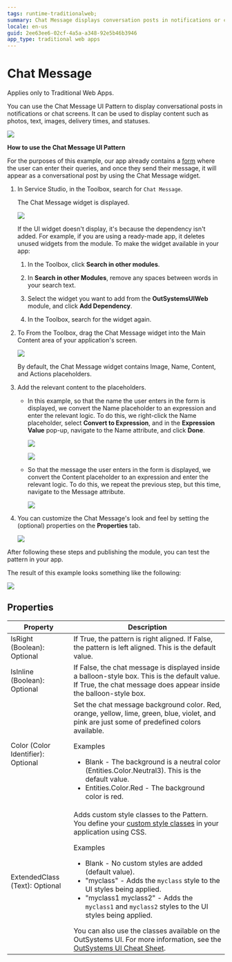 ```yaml
---
tags: runtime-traditionalweb; 
summary: Chat Message displays conversation posts in notifications or chat screens.
locale: en-us
guid: 2ee63ee6-02cf-4a5a-a348-92e5b46b3946
app_type: traditional web apps
---
```


# Chat Message

<div class="info" markdown="1">

Applies only to Traditional Web Apps.

</div>

You can use the Chat Message UI Pattern to display conversational posts in notifications or chat screens. It can be used to display content such as photos, text, images, delivery times, and statuses.

![](<images/chatmessage-3.png>)

**How to use the Chat Message UI Pattern**

For the purposes of this example, our app already contains a [form](../../../../../develop/ui/forms/form-use.md) where the user can enter their queries, and once they send their message, it will appear as a conversational post by using the Chat Message widget.

1. In Service Studio, in the Toolbox, search for `Chat Message`.
  
    The Chat Message widget is displayed.

    ![](<images/chatmessage-1-ss.png>)

    If the UI widget doesn't display, it's because the dependency isn't added. For example, if you are using a ready-made app, it deletes unused widgets from the module. To make the widget available in your app:

    1. In the Toolbox, click **Search in other modules**.

    1. In **Search in other Modules**, remove any spaces between words in your search text.
    
    1. Select the widget you want to add from the **OutSystemsUIWeb** module, and click **Add Dependency**. 
    
    1. In the Toolbox, search for the widget again.

1. To From the Toolbox, drag the Chat Message widget into the Main Content area of your application's screen.

    ![](<images/chatmessage-2-ss.png>)

    By default, the Chat Message widget contains Image, Name, Content, and Actions placeholders.

1. Add the relevant content to the placeholders.

    * In this example, so that the name the user enters in the form is displayed, we convert the Name placeholder to an expression and enter the relevant logic. To do this, we right-click the Name placeholder, select **Convert to Expression**, and in the **Expression Value** pop-up, navigate to the Name attribute, and click **Done**.

        ![](<images/chatmessage-4-ss.png>)

        ![](<images/chatmessage-5-ss.png>)

    * So that the message the user enters in the form is displayed, we convert the Content placeholder to an expression and enter the relevant logic. To do this, we repeat the previous step, but this time, navigate to the Message attribute.

        ![](<images/chatmessage-8-ss.png>)

1. You can customize the Chat Message's look and feel by setting the (optional) properties on the **Properties** tab.

    ![](<images/chatmessage-9-ss.png>)

After following these steps and publishing the module, you can test the pattern in your app.

The result of this example looks something like the following:

![](<images/chatmessage-6-ss.png?width=800>)

## Properties

| **Property** |  **Description** |
|---|---|
| IsRight (Boolean): Optional  | If True, the pattern is right aligned. If False, the pattern is left aligned. This is the default value.  |
| IsInline (Boolean): Optional  | If False, the chat message is displayed inside a balloon-style box. This is the default value. If True, the chat message does appear inside the balloon-style box. | 
| Color (Color Identifier): Optional  | Set the chat message background color. Red, orange, yellow, lime, green, blue, violet, and pink are just some of predefined colors available. <p>Examples <ul><li>Blank - The background is a neutral color (Entities.Color.Neutral3). This is the default value.</li><li>Entities.Color.Red - The background color is red.</li></ul></p> |
| ExtendedClass (Text): Optional |  Adds custom style classes to the Pattern. You define your [custom style classes](../../../../../develop/ui/look-feel/css.md) in your application using CSS. <p>Examples <ul><li>Blank - No custom styles are added (default value).</li><li>"myclass" - Adds the ``myclass`` style to the UI styles being applied.</li><li>"myclass1 myclass2" - Adds the ``myclass1`` and ``myclass2`` styles to the UI styles being applied.</li></ul></p>You can also use the classes available on the OutSystems UI. For more information, see the [OutSystems UI Cheat Sheet](https://outsystemsui.outsystems.com/OutSystemsUIWebsite/CheatSheet).|
